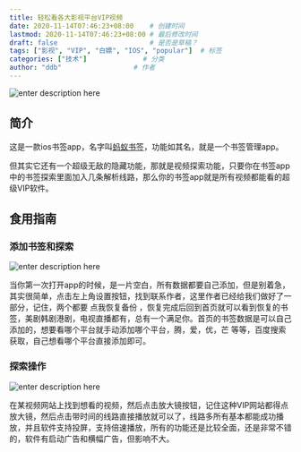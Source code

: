 ```yaml
---
title: 轻松看各大影视平台VIP视频
date: 2020-11-14T07:46:23+08:00    # 创建时间
lastmod: 2020-11-14T07:46:23+08:00 # 最后修改时间
draft: false                       # 是否是草稿？
tags: ["影视", "VIP", "白嫖", "IOS", "popular"]  # 标签
categories: ["技术"]              # 分类
author: "ddb"                  # 作者
---
```



![enter description here](https://cdn.jsdelivr.net/gh/huangxd-/imges/小书匠/1605311302626.png)

## 简介

这是一款ios书签app，名字叫[蚂蚁书签](https://apps.apple.com/cn/app/%E8%9A%82%E8%9A%81%E4%B9%A6%E7%AD%BE/id1465366080)，功能如其名，就是一个书签管理app。

但其实它还有一个超级无敌的隐藏功能，那就是视频探索功能，只要你在书签app中的书签探索里面加入几条解析线路，那么你的书签app就是所有视频都能看的超级VIP软件。

## 食用指南

### 添加书签和探索

![enter description here](https://cdn.jsdelivr.net/gh/huangxd-/imges/小书匠/1605311470178.png)

当你第一次打开app的时候，是一片空白，所有数据都要自己添加，但是别着急，其实很简单，点击左上角设置按钮，找到联系作者，这里作者已经给我们做好了一部分，记住，两个都要 点我恢复备份 ，恢复完成后回到首页就可以看到恢复的书签，美剧韩剧港剧，电视直播都有，总有一个满足你。首页的书签数据是可以自己添加的，想要看哪个平台就手动添加哪个平台，腾，爱，优，芒 等等，百度搜索获取，自己想看哪个平台直接添加即可。

### 探索操作

![enter description here](https://cdn.jsdelivr.net/gh/huangxd-/imges/小书匠/1605311656126.png)

在某视频网站上找到想看的视频，然后点击放大镜按钮，记住这种VIP网站都得点放大镜，然后点击带时间的线路直接播放就可以了，线路多所有基本都能成功播放，并且软件支持投屏，支持倍速播放，所有的功能还是比较全面，还是非常不错的，软件有启动广告和横幅广告，但影响不大。
